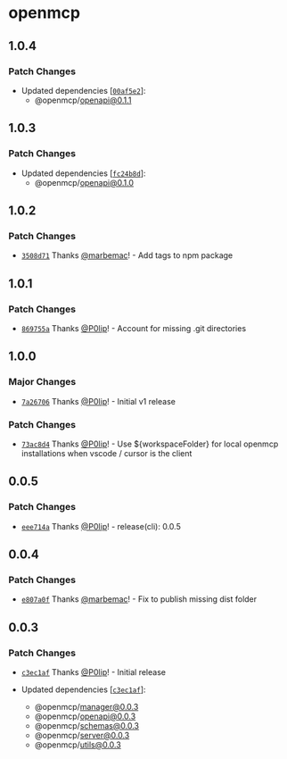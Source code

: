 # openmcp

## 1.0.4

### Patch Changes

- Updated dependencies
  [[`00af5e2`](https://github.com/getdatanaut/openmcp/commit/00af5e2dc9e639c3877172bef5637e147bcd1b67)]:
  - @openmcp/openapi@0.1.1

## 1.0.3

### Patch Changes

- Updated dependencies
  [[`fc24b8d`](https://github.com/getdatanaut/openmcp/commit/fc24b8d5d47c9e7fb9f6bbc0498824432c0b432b)]:
  - @openmcp/openapi@0.1.0

## 1.0.2

### Patch Changes

- [`3508d71`](https://github.com/getdatanaut/openmcp/commit/3508d71578ac6c6a403588d23d673fc06a352bef) Thanks
  [@marbemac](https://github.com/marbemac)! - Add tags to npm package

## 1.0.1

### Patch Changes

- [`869755a`](https://github.com/getdatanaut/openmcp/commit/869755ab6b4d2ad7059793c46757c8bb39b5c3b0) Thanks
  [@P0lip](https://github.com/P0lip)! - Account for missing .git directories

## 1.0.0

### Major Changes

- [`7a26706`](https://github.com/getdatanaut/openmcp/commit/7a2670675adfce757f24f3cfcab49cdfc5465fb6) Thanks
  [@P0lip](https://github.com/P0lip)! - Initial v1 release

### Patch Changes

- [`73ac8d4`](https://github.com/getdatanaut/openmcp/commit/73ac8d41f1517d6fbddcf7387d96f3f0c94fa964) Thanks
  [@P0lip](https://github.com/P0lip)! - Use ${workspaceFolder} for local openmcp installations when vscode / cursor is
  the client

## 0.0.5

### Patch Changes

- [`eee714a`](https://github.com/getdatanaut/openmcp/commit/eee714ad002396876b0b164f23e621ef64fde9c5) Thanks
  [@P0lip](https://github.com/P0lip)! - release(cli): 0.0.5

## 0.0.4

### Patch Changes

- [`e807a0f`](https://github.com/getdatanaut/openmcp/commit/e807a0fa04e9813eca017d866a7cb6a5ace8f817) Thanks
  [@marbemac](https://github.com/marbemac)! - Fix to publish missing dist folder

## 0.0.3

### Patch Changes

- [`c3ec1af`](https://github.com/getdatanaut/openmcp/commit/c3ec1afdf557b8552d62a3981ced2bb2a5bf6371) Thanks
  [@P0lip](https://github.com/P0lip)! - Initial release

- Updated dependencies
  [[`c3ec1af`](https://github.com/getdatanaut/openmcp/commit/c3ec1afdf557b8552d62a3981ced2bb2a5bf6371)]:
  - @openmcp/manager@0.0.3
  - @openmcp/openapi@0.0.3
  - @openmcp/schemas@0.0.3
  - @openmcp/server@0.0.3
  - @openmcp/utils@0.0.3
